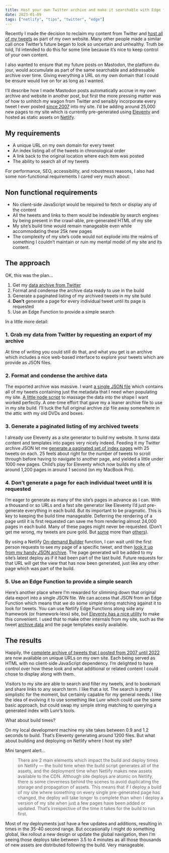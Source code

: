 ```yaml
---
title: Host your own Twitter archive and make it searchable with Edge functions
date: 2023-01-09
tags: ["netlify", "tips", "twitter", "edge"]
---
```


Recently I made the decision to reclaim my content from Twitter and [host all of my tweets](/notes/) as part of my own website. Many other people made a similar call once Twitter’s future began to look so uncertain and unhealthy. Truth be told, I’d intended to do this for some time because it’s nice to keep control of your own content.

I also wanted to ensure that my future posts on Mastodon, the platform du jour, would accumulate as part of the same searchable and addressable archive over time. Giving everything a URL on my own domain that I could be ensure would live on for as long as I wanted.



I’ll describe how I made Mastodon posts automatically accrue in my own archive and website in another post, but first the more pressing matter was of how to unhitch my wagon from Twitter and sensibly incorporate every tweet I ever posted [since 2007](/note/tw/163673622) into my site. I’d be adding around 25,000 new pages to my site which is currently pre-generated using [Eleventy](https://11ty.dev) and hosted as static assets on [Netlify](https://netlify.com).

## My requirements

- A unique URL on my own domain for every tweet
- An index listing all of the tweets in chronological order
- A link back to the original location where each item was posted
- The ability to search all of my tweets

For performance, SEO, accessibility, and robustness reasons, I also had some non-functional requirements I cared very much about:

## Non functional requirements

- No client-side JavaScript would be required to fetch or display any of the content
- All the tweets and links to them would be indexable by search engines by being present in the crawl-able, pre-generated HTML of my site
- My site’s build time would remain manageable even while accommodating these 25k new pages
- The complexity of my site’s code would not explode into the realms of something I couldn’t maintain or ruin my mental model of my site and its content.

## The approach

OK, this was the plan…

1. Get my [data archive from Twitter](https://help.twitter.com/en/managing-your-account/how-to-download-your-twitter-archive)
2. Format and condense the archive data ready to use in the build
3. Generate a paginated listing of my archived tweets in my site build
4. **Don’t** generate a page for every individual tweet until its page is requested
5. Use an Edge Function to provide a simple search 

In a little more detail:

### 1. Grab my data from Twitter by requesting an export of my archive

At time of writing you could still do that, and what you get is an archive which includes a nice web-based interface to explore your tweets which are provide as JSON files. 


### 2. Format and condense the archive data

The exported archive was massive. I want [a single JSON file](https://github.com/philhawksworth/hawksworx.com/blob/master/src/site/_data/social_archive.json) which contains all of my tweets containing just the metadata that I need when populating my site. [A little node script](https://github.com/philhawksworth/hawksworx.com/blob/master/parse-tweets.js) to massage the data into the shape I want worked perfectly. A one-time effort that gave my a leaner archive file to use in my site build. I’ll tuck the full original archive zip file away somewhere in the attic with my old DVDs and boxes.

### 3. Generate a paginated listing of my archived tweets

I already use Eleventy as a site generator to build my website. It turns data content and templates into pages very nicely indeed. Feeding it my Twitter archive JSON let me [generate a paginated set of index pages](https://github.com/philhawksworth/hawksworx.com/blob/master/src/site/%5Bnotes%5D.njk) with 25 tweets on each. 25 feels about right for the number of tweets to scroll through before having to navigate to another page, and yielded a little under 1000 new pages. Child’s play for Eleventy which now builds my site of around 1,200 pages in around 1 second (on my MacBook Pro).

### 4. Don’t generate a page for each individual tweet until it is requested

I’m eager to generate as many of the site’s pages in advance as I can. With a thousand or so URLs and a fast site generator like Eleventy I’d just pre-generate everything in each build.  But its important to be pragmatic. This is key to keeping the build time manageable. Deferring the rendering of a page until it is first requested can save me from rendering almost 24,000 pages in each build. Many of these pages might never be requested. (Don’t get me wrong, my tweets are pure gold. But [some](/note/tw/1252321499312259074) more than [others](/note/tw/163949292)).

By using a Netlify [On-demand Builder](https://www.netlify.com/products/#on-demand-builders) function, I can wait until the first person requests to see my page of a specific tweet, and then [look it up from my handy JSON archive](https://github.com/philhawksworth/hawksworx.com/blob/387f21328eb07ab406d3c9abd72a6ccb8ab7a449/netlify/functions/note-tweet.js#L14). The page generated will be added to my site’s latest deploy as if it had been part of the last build. Future requests for that URL will get the view that has now been generated, just like any other page which was part of the build.

### 5. Use an Edge Function to provide a simple search

Here’s another place where I’m rewarded for slimming down that original data export into a single JSON file. We can access that JSON from an Edge Function which means that we do some simple string matching against it to look for tweets. You can use Netlify Edge Functions along side any framework (or framework-less) site, but [Eleventy has a nice utility](https://www.11ty.dev/docs/plugins/edge/) to make this convenient. I used that to make other internals from my site, such as the tweet [archive data](https://github.com/philhawksworth/hawksworx.com/blob/387f21328eb07ab406d3c9abd72a6ccb8ab7a449/netlify/edge-functions/eleventy-edge.js#L6) and the page templates easily available. 

## The results

Happily, the [complete archive of tweets that I posted from 2007 until 2022](/notes/) are now available on unique URLs on my own site. Each being served as HTML with no client-side JavaScript dependency. I’m delighted to have control over how these look and what additional or related content I could chose to display along with them.

Visitors to my site are able to search and filter my tweets, and to bookmark and share links to any search term. I like that a lot. The search is pretty simplistic for the moment, but certainly capable for my general needs. I like the idea of evolving it to use something like Lunr which could use the same basic approach, but could swap my simple string matching to querying a generated index with Lunr’s tools. 

What about build times?

On my local development machine my site takes between 0.9 and 1.2 seconds to build. That’s Eleventy generating around 1200 files. But what about building and deploying on Netlify where I host my site? 

Mini tangent alert...

> There are 2 main elements which impact the build and deploy times on Netlify — the build time when the build script generates all of the assets, and the deployment time when Netlify makes new assets available to the CDN.  Although site deploys are atomic on Netlify, there is some cleverness behind the scenes to avoid duplicating the storage and propagation of assets. 
This means that if I deploy a build of my site where something on every single pre-generated page has changed, the deploy will take longer to complete than when I deploy a version of my site when just a few pages have been added or updated. That’s irrespective of the time it takes for the build to run first.

Most of my deployments just have a few updates and additions, resulting in times in the 35-40 second range. But occasionally I might do something global, like rollout a new design or update the global navigation, then I’m seeing those deploys take between 3.5 to 4 minutes as all those thousands of new assets are distributed following the build. Very manageable.
